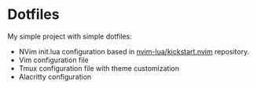 # Dotfiles
My simple project with simple dotfiles:
- NVim init.lua configuration based in [nvim-lua/kickstart.nvim](https://github.com/nvim-lua/kickstart.nvim) repository.
- Vim configuration file
- Tmux configuration file with theme customization
- Alacritty configuration

